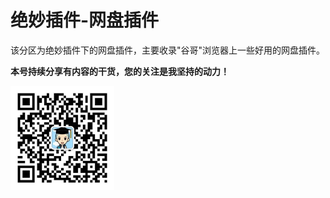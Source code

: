 # 绝妙插件-网盘插件

该分区为绝妙插件下的网盘插件，主要收录"谷哥"浏览器上一些好用的网盘插件。

**本号持续分享有内容的干货，您的关注是我坚持的动力！**

<img src="./../../../_assets/clip_image002.jpg" style="width:33%;" />